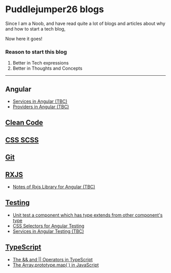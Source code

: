 # Puddlejumper26 blogs

Since I am a Noob, and have read quite a lot of blogs and articles about why and how to start a tech blog, 

Now here it goes!

### Reason to start this blog
1. Better in Tech expressions
2. Better in Thoughts and Concepts

********************************************************************************

## Angular
<ul>
  <li><a href=:"https://github.com/puddlejumper26/blogs/issues/13">Services in Angular (TBC)</li>
  <li><a href="https://github.com/puddlejumper26/blogs/issues/14">Providers in Angular (TBC)</li>
</ul>

## Clean Code

## CSS SCSS

## Git

## RXJS
<ul>
  <li><a href="https://github.com/puddlejumper26/blogs/issues/12">Notes of Rxjs Library for Angular (TBC)</li>
</ul>

## Testing
<ul>
  <li><a href="https://github.com/puddlejumper26/blogs/issues/3" target="_blank">Unit test a component which has type extends from other component's type</li>
  <li><a href="https://github.com/puddlejumper26/blogs/issues/4" target="_blank">CSS Selectors for Angular Testing</li>
  <li><a href="https://github.com/puddlejumper26/blogs/issues/15">Services in Angular Testing (TBC)</li>
</ul>

## TypeScript

<ul>
  <li><a href="https://github.com/puddlejumper26/blogs/issues/1" target="_blank">The && and || Operators in TypeScript </li>
  <li><a href="https://github.com/puddlejumper26/blogs/issues/2" target="_blank">The Array.prototype.map( ) in JavaScript</li>
<ul>
  
  


